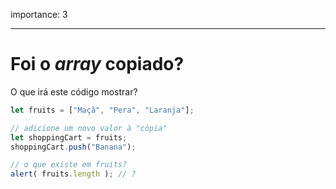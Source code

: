 importance: 3

---

# Foi o *array* copiado?

O que irá este código mostrar?

```js
let fruits = ["Maçã", "Pera", "Laranja"];

// adicione um novo valor à "cópia"
let shoppingCart = fruits;
shoppingCart.push("Banana");

// o que existe em fruits?
alert( fruits.length ); // ?
```

